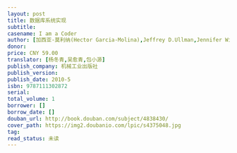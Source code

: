 ```yaml
---
layout: post
title: 数据库系统实现
subtitle: 
casename: I am a Coder
author: [加西亚-莫利纳(Hector Garcia-Molina),Jeffrey D.Ullman,Jennifer Widom]
donor: 
price: CNY 59.00
translator: [杨冬青,吴愈青,包小源]
publish_company: 机械工业出版社
publish_version: 
publish_date: 2010-5
isbn: 9787111302872
serial: 
total_volume: 1
borrower: []
borrow_date: []
douban_url: http://book.douban.com/subject/4838430/
cover_path: https://img2.doubanio.com/lpic/s4375048.jpg
tag: 
read_status: 未读
---
```

